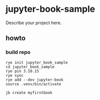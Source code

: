 # jupyter-book-sample

Describe your project here.


## howto

### build repo
```
rye init jupyter_book_sample
cd jupyter_book_sample
rye pin 3.10.15
rye sync
rye add --dev jupyter-book
source .venv/bin/activate

jb create myfirstbook
```